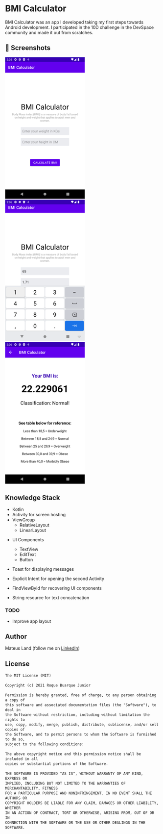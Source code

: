 # BMI Calculator

BMI Calculator was an app I developed taking my first steps towards Android development. I participated in the 10D challenge in the DevSpace community and made it out from scratches.


## :camera_flash: Screenshots
<!-- You can add more screenshots here if you like -->
<img src="/results/image1.png" width="260">&emsp;<img src="/results/image2.png" width="260">&emsp;<img src="/results/image3.png" width="260">

## Knowledge Stack
* Kotlin
* Activity for screen hosting
* ViewGroup
    * RelativeLayout
    * LinearLayout

- UI Components
    - TextView
    - EditText
    - Button

- Toast for displaying messages
- Explicit Intent for opening the second Activity
- FindViewById for recovering UI components
- String resource for text concatenation


### TODO
- Improve app layout

## Author
Mateus Land (follow me on [LinkedIn](https://www.linkedin.com/in/maateusland/))

## License
```
The MIT License (MIT)

Copyright (c) 2021 Roque Buarque Junior

Permission is hereby granted, free of charge, to any person obtaining a copy of
this software and associated documentation files (the "Software"), to deal in
the Software without restriction, including without limitation the rights to
use, copy, modify, merge, publish, distribute, sublicense, and/or sell copies of
the Software, and to permit persons to whom the Software is furnished to do so,
subject to the following conditions:

The above copyright notice and this permission notice shall be included in all
copies or substantial portions of the Software.

THE SOFTWARE IS PROVIDED "AS IS", WITHOUT WARRANTY OF ANY KIND, EXPRESS OR
IMPLIED, INCLUDING BUT NOT LIMITED TO THE WARRANTIES OF MERCHANTABILITY, FITNESS
FOR A PARTICULAR PURPOSE AND NONINFRINGEMENT. IN NO EVENT SHALL THE AUTHORS OR
COPYRIGHT HOLDERS BE LIABLE FOR ANY CLAIM, DAMAGES OR OTHER LIABILITY, WHETHER
IN AN ACTION OF CONTRACT, TORT OR OTHERWISE, ARISING FROM, OUT OF OR IN
CONNECTION WITH THE SOFTWARE OR THE USE OR OTHER DEALINGS IN THE SOFTWARE.
```
